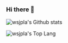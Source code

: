 ### Hi there 👋

<!--
**wsjpla/wsjpla** is a ✨ _special_ ✨ repository because its `README.md` (this file) appears on your GitHub profile.

Here are some ideas to get you started:

- 🔭 I’m currently working on ...
- 🌱 I’m currently learning ...
- 👯 I’m looking to collaborate on ...
- 🤔 I’m looking for help with ...
- 💬 Ask me about ...
- 📫 How to reach me: ...
- 😄 Pronouns: ...
- ⚡ Fun fact: ...
-->

![wsjpla's Github stats](https://github-readme-stats.vercel.app/api?username=wsjpla&show_icons=true)

![wsjpla's Top Lang](https://github-readme-stats.vercel.app/api/top-langs/?username=wsjpla&layout=compact)
